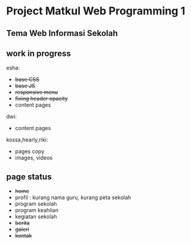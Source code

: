 # Project Matkul Web Programming 1
## Tema Web Informasi Sekolah

## work in progress

esha:
* ~~base CSS~~
* ~~base JS~~
* ~~responsive menu~~
* ~~fixing header opacity~~
* content pages

dwi:
* content pages

kossa,hearly,riki:
* pages copy
* images, videos

## page status
* ~~home~~
* profil : kurang nama guru, kurang peta sekolah
* program sekolah
* program keahlian
* kegiatan sekolah
* ~~berita~~
* ~~galeri~~
* ~~kontak~~